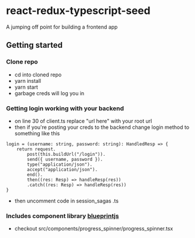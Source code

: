 # react-redux-typescript-seed
A jumping off point for building a frontend app

## Getting started

### Clone repo
- cd into cloned repo
- yarn install
- yarn start
- garbage creds will log you in

### Getting login working with your backend
- on line 30 of client.ts replace "url here" with your root url
- then if you're posting your creds to the backend change login method to something like this
```
login = (username: string, password: string): HandledResp => {
    return request.
        post(this.buildUrl("/login")).
        send({ username, password }).
        type("application/json").
        accept("application/json").
        end().
        then((res: Resp) => handleResp(res))
        .catch((res: Resp) => handleResp(res))
}
```
- then uncomment code in session_sagas .ts

### Includes component library [blueprintjs](http://blueprintjs.com//docs/)
- checkout src/components/progress_spinner/progress_spinner.tsx
